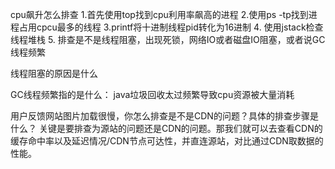 cpu飙升怎么排查
1.首先使用top找到cpu利用率飙高的进程
2.使用ps -tp找到进程占用cpcu最多的线程
3.printf将十进制线程pid转化为16进制
4. 使用jstack检查线程堆栈
5. 排查是不是线程阻塞，出现死锁，网络IO或者磁盘IO阻塞，或者说GC线程频繁

线程阻塞的原因是什么

GC线程频繁指的是什么：
    java垃圾回收太过频繁导致cpu资源被大量消耗

用户反馈网站图片加载很慢，你怎么排查是不是CDN的问题？具体的排查步骤是什么？
关键是要排查为源站的问题还是CDN的问题。那我们就可以去查看CDN的缓存命中率以及延迟情况/CDN节点可达性，并直连源站，对比通过CDN取数据的性能。
